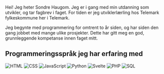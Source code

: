 
Hei! Jeg heter Sondre Haugom. Jeg er i gang med min utdanning som utvikler, og tar fagbrev i faget. For tiden er jeg utviklerlærling hos Telemark fylkeskommune her i Telemark.

Jeg begynte med programmering for omtrent to år siden, og har siden den gang jobbet med mange ulike prosjekter. Dette har gitt meg en god, grunnleggende kompetanse innen faget mitt.

## Programmeringsspråk jeg har erfaring med
![HTML](https://img.shields.io/badge/HTML5-E34F26?logo=html5&logoColor=white)
![CSS](https://img.shields.io/badge/CSS3-1572B6?logo=css3&logoColor=white)
![JavaScript](https://img.shields.io/badge/JavaScript-F7DF1E?logo=javascript&logoColor=black)
![Python](https://img.shields.io/badge/Python-3776AB?logo=python&logoColor=white)
![Svelte](https://img.shields.io/badge/Svelte-FF3E00?logo=svelte&logoColor=white)
![PHP](https://img.shields.io/badge/PHP-777BB4?logo=php&logoColor=white)
![SQL](https://img.shields.io/badge/SQL-003B57?logo=postgresql&logoColor=white)




